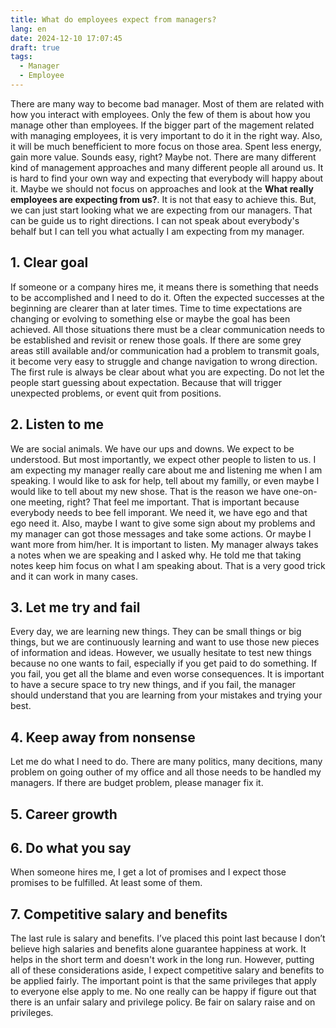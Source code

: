 ```yaml
---
title: What do employees expect from managers?
lang: en
date: 2024-12-10 17:07:45
draft: true
tags:
  - Manager
  - Employee
---
```


There are many way to become bad manager. Most of them are related with how you interact with employees. Only the few of them is about how you manage other than employees. If the bigger part of the magement related with managing employees, it is very important to do it in the right way. Also, it will be much benefficient to more focus on those area. Spent less energy, gain more value.
Sounds easy, right? Maybe not.
There are many different kind of management approaches and many different people all around us. It is hard to find your own way and expecting that everybody will happy about it. Maybe we should not focus on approaches and look at the **What really employees are expecting from us?**. It is not that easy to achieve this. But, we can just start looking what we are expecting from our managers. That can be guide us to right directions. I can not speak about everybody's behalf but I can tell you what actually I am expecting from my manager.

## 1. Clear goal
If someone or a company hires me, it means there is something that needs to be accomplished and I need to do it. Often the expected successes at the beginning are clearer than at later times. Time to time expectations are changing or evolving to something else or maybe the goal has been achieved. All those situations there must be a clear communication needs to be established and revisit or renew those goals. If there are some grey areas still available and/or communication had a problem to transmit goals, it become very easy to struggle and change navigation to wrong direction. The first rule is always be clear about what you are expecting. Do not let the people start guessing about expectation. Because that will trigger unexpected problems, or event quit from positions.

## 2. Listen to me
We are social animals. We have our ups and downs. We expect to be understood. But most importantly, we expect other people to listen to us. I am expecting my manager really care about me and listening me when I am speaking. I would like to ask for help, tell about my familly, or even maybe I would like to tell about my new shose. That is the reason we have one-on-one meeting, right? That feel me important. That is important because everybody needs to bee fell imporant. We need it, we have ego and that ego need it. Also, maybe I want to give some sign about my problems and my manager can got those messages and take some actions. Or maybe I want more from him/her. It is important to listen. My manager always takes a notes when we are speaking and I asked why. He told me that taking notes keep him focus on what I am speaking about.  That is a very good trick and it can work in many cases.

## 3. Let me try and fail
Every day, we are learning new things. They can be small things or big things, but we are continuously learning and want to use those new pieces of information and ideas. However, we usually hesitate to test new things because no one wants to fail, especially if you get paid to do something. If you fail, you get all the blame and even worse consequences. It is important to have a secure space to try new things, and if you fail, the manager should understand that you are learning from your mistakes and trying your best.

## 4. Keep away from nonsense
Let me do what I need to do. There are many politics, many decitions, many problem on going outher of my office and all those needs to be handled my managers. If there are budget problem, please manager fix it.

## 5. Career growth
## 6. Do what you say
When someone hires me, I get a lot of promises and I expect those promises to be fulfilled. At least some of them. 

## 7. Competitive salary and benefits
The last rule is salary and benefits. I’ve placed this point last because I don’t believe high salaries and benefits alone guarantee happiness at work. It helps in the short term and doesn't work in the long run. However, putting all of these considerations aside, I expect competitive salary and benefits to be applied fairly. The important point is that the same privileges that apply to everyone else apply to me. No one really can be happy if figure out that there is an unfair salary and privilege policy. Be fair on salary raise and on privileges.